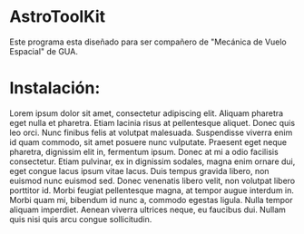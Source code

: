 # AstroToolKit
Este programa esta diseñado para ser compañero de "Mecánica de Vuelo Espacial" de GUA.

# Instalación:
Lorem ipsum dolor sit amet, consectetur adipiscing elit. Aliquam pharetra eget nulla et pharetra. Etiam lacinia risus at pellentesque aliquet. Donec quis leo orci. Nunc finibus felis at volutpat malesuada. Suspendisse viverra enim id quam commodo, sit amet posuere nunc vulputate. Praesent eget neque pharetra, dignissim elit in, fermentum ipsum. Donec at mi a odio facilisis consectetur. Etiam pulvinar, ex in dignissim sodales, magna enim ornare dui, eget congue lacus ipsum vitae lacus. Duis tempus gravida libero, non euismod nunc euismod sed. Donec venenatis libero velit, non volutpat libero porttitor id. Morbi feugiat pellentesque magna, at tempor augue interdum in. Morbi quam mi, bibendum id nunc a, commodo egestas ligula. Nulla tempor aliquam imperdiet. Aenean viverra ultrices neque, eu faucibus dui. Nullam quis nisi quis arcu congue sollicitudin. 
